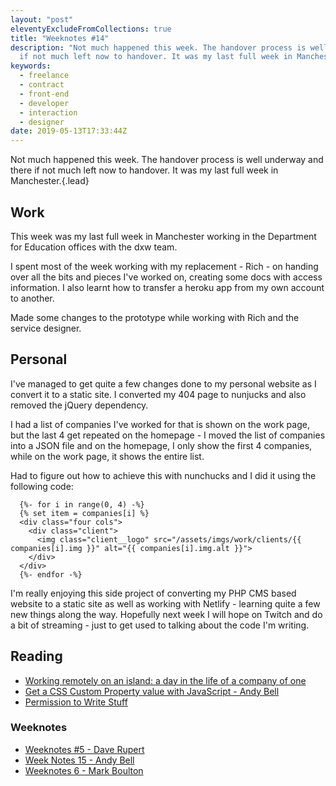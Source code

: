 ```yaml
---
layout: "post"
eleventyExcludeFromCollections: true
title: "Weeknotes #14"
description: "Not much happened this week. The handover process is well underway and there
  if not much left now to handover. It was my last full week in Manchester."
keywords:
  - freelance
  - contract
  - front-end
  - developer
  - interaction
  - designer
date: 2019-05-13T17:33:44Z
---
```

Not much happened this week. The handover process is well underway and there if not much left now to handover. It was my last full week in Manchester.{.lead}

## Work
This week was my last full week in Manchester working in the Department for Education offices with the dxw team.

I spent most of the week working with my replacement - Rich - on handing over all the bits and pieces I've worked on, creating some docs with access information. I also learnt how to transfer a heroku app from my own account to another.

Made some changes to the prototype while working with Rich and the service designer.

## Personal
I've managed to get quite a few changes done to my personal website as I convert it to a static site. I converted my 404 page to nunjucks and also removed the jQuery dependency.

I had a list of companies I've worked for that is shown on the work page, but the last 4  get repeated on the homepage - I moved the list of companies into a JSON file and on the homepage, I only show the first 4 companies, while on the work page, it shows the entire list.

Had to figure out how to achieve this with nunchucks and I did it using the following code:

```
  {%- for i in range(0, 4) -%}
  {% set item = companies[i] %}
  <div class="four cols">
    <div class="client">
      <img class="client__logo" src="/assets/imgs/work/clients/{{ companies[i].img }}" alt="{{ companies[i].img.alt }}">
    </div>
  </div>
  {%- endfor -%}
```

I'm really enjoying this side project of converting my PHP CMS based website to a static site as well as working with Netlify - learning quite a few new things along the way. Hopefully next week I will hope on Twitch and do a bit of streaming - just to get used to talking about the code I'm writing.

## Reading
- [
Working remotely on an island: a day in the life of a company of one](https://www.penguin.co.uk/articles/2019/apr/working-remotely-on-an-island-company-of-one-paul-jarvis.html "Working remotely on an island: a day in the life of a company of one")
- [Get a CSS Custom Property value with JavaScript - Andy Bell](https://piccalil.li/tutorial/get-css-custom-property-value-with-javascript/ "Get a CSS Custom Property value with JavaScript - Andy Bell")
- [Permission to Write Stuff](http://brendandawes.com/blog/permission-to-write-anything "Permission to Write Stuff")

### Weeknotes
- [Weeknotes #5 - Dave Rupert](https://daverupert.com/2019/05/weeknotes-5/ "Weeknotes #5")
- [Week Notes 15 - Andy Bell](https://archive.hankchizljaw.com/wrote/week-notes-15/ "Week Notes 15 - Andy Bell")
- [Weeknotes 6 - Mark Boulton](https://markboulton.co.uk/journal/weeknotes-6/ "Weeknotes 6")
